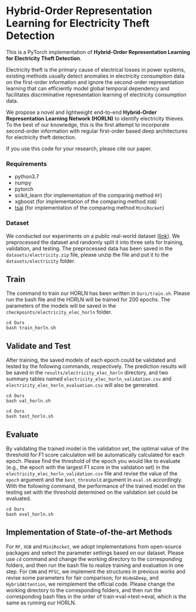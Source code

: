# Hybrid-Order Representation Learning for Electricity Theft Detection
This is a PyTorch implementation of **Hybrid-Order Representation Learning for Electricity Theft Detection**. 

Electricity theft is the primary cause of electrical losses in power systems, existing methods usually detect anomalies in electricity consumption data on the first-order information and ignore the second-order representation learning that can efficiently model global temporal dependency and facilitates discriminative representation learning of electricity consumption data.

We propose a novel and lightweight end-to-end **Hybrid-Order Representation Learning Network (HORLN)** to identify electricity thieves. To the best of our knowledge, this is the first attempt to incorporate second-order information with regular first-order based deep architectures for electricity theft detection.

If you use this code for your research, please cite our paper.

### Requirements
- python3.7
- numpy
- pytorch
- scikit_learn  (for implementation of the comparing method `RF`)
- xgboost  (for implementation of the comparing method `XGB`)
- [tsai](https://github.com/timeseriesAI/tsai) (for implementation of the comparing method `MiniRocket`)

### Dataset
We conducted our experiments on a public real-world dataset ([link](https://github.com/henryRDlab/ElectricityTheftDetection/)). We preprocessed the dataset and randomly split
it into three sets for training, validation, and testing. The preprocessed data has been saved in the `datasets/electricity.zip` file, please unzip the file and put it to the `datasets/electricity` folder.

## Train
The command to train our HORLN has been written in `Ours/train.sh`. Please run the bash file and the HORLN will be trained for 200 epochs. The parameters of the models will be saved in the `checkpoints/electricity_elec_horln` folder.
```
cd Ours
bash train_horln.sh
```

## Validate and Test
After training, the saved models of each epoch could be validated and tested by the following commands, respectively. The prediction results will be saved in the `results/electricity_elec_horln` directory, and two summary tables named `electricity_elec_horln_validation.csv` and `electricity_elec_horln_evaluation.csv` will also be generated.
```
cd Ours
bash val_horln.sh
```
```
cd Ours
bash test_horln.sh
```
## Evaluate
By validating the trained model in the validation set, the optimal value of the threshold for F1 score calculation will be automatically calculated for each epoch. Please find the threshold of the epoch you would like to evaluate (e.g., the epoch with the largest F1 score in the validation set) in the `electricity_elec_horln_validation.csv` file and revise the value of the `epoch` argument and the `best_threshold` argument in `eval.sh` accordingly. With the following command, the performance of the trained model on the testing set with the threshold determined on the validation set could be evaluated. 
```
cd Ours
bash eval_horln.sh
```

## Implementation of State-of-the-art Methods
For `RF`, `XGB` and `MiniRocket`, we adopt implementations from open-source packages and select the parameter settings based on our dataset. Please use `cd` command and change the working directory to the corresponding folders, and then run the bash file to realize training and evaluation in one step.
For `CNN` and `PFSC`, we implement the structures in previous works and revise some parameters for fair comparison; for `Wide&Deep`, and `HybridAttention`, we reimplement the official code. Please change the working directory to the corresponding folders, and then run the corresponding bash files in the order of train->val->test->eval, which is the same as running our HORLN.